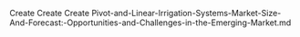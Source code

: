 Create Create Create Pivot-and-Linear-Irrigation-Systems-Market-Size-And-Forecast:-Opportunities-and-Challenges-in-the-Emerging-Market.md
